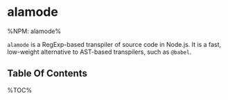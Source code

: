 # alamode

%NPM: alamode%

`alamode` is  a RegExp-based transpiler of source code in Node.js. It is a fast, low-weight alternative to AST-based transpilers, such as `@babel`.


## Table Of Contents

%TOC%
